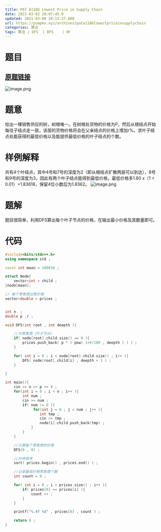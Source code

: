 ```yaml
---
title: PAT A1106 Lowest Price in Supply Chain
date: 2021-03-02 20:07:45.0
updated: 2021-03-08 20:13:37.608
url: https://pumpkn.xyz/archives/pata1106lowestpriceinsupplychain
categories: 算法
tags: 算法 | DFS  | BFS    | 树
---
```


# 题目
## [原题链接](https://pintia.cn/problem-sets/994805342720868352/problems/994805362341822464)
![image.png](https://pumpkn.xyz/upload/2021/03/image-2d2deb34af8e47b18d0d4dd76c43c9f2.png)
# 题意
给出一棵销售供应的树，树根唯一。在树根处货物的价格为P，然后从根结点开始每往子结点走一层，该层的货物价格将会在父亲结点的价格上增加r%。求叶子结点处能获得的最低价格以及能提供最低价格的叶子结点的个数。
# 样例解释
共有4个叶结点，其中4号和7号的深度为2（即从根结点扩散两层可以到达），8号和9号的深度为3，因此有两个叶子结点能得到最低价格，最低价格多1.80 x（1 + 0.01）=1.83618，保留4位小数后为1.8362。
![image.png](https://pumpkn.xyz/upload/2021/03/image-5643b000f046449c990a2439ab937b8c.png)
# 题解
题目很简单，利用DFS算出每个叶子节点的价格，在输出最小价格及其数量即可。
# 代码
```c++
#include<bits/stdc++.h>
using namespace std ;

const int maxn = 100010 ;

struct Node{
    vector<int > child ;
}node[maxn];

// 每个零售商出售价格
vector<double > prices ;


int n  ;
double p ,r ;

void DFS(int root , int deepth ){

    //为零售商（叶子节点）
    if( node[root].child.size() == 0 ){
        prices.push_back( p * ( pow( 1+r/100 , deepth ) ) ) ;
    }

    for( int i = 0 ; i < node[root].child.size() ; i++ ){
        DFS( node[root].child[i] , deepth + 1 ) ;
    }

}

int main(){
    cin >> n >> p >> r ;
    for(int i = 0 ; i < n ; i++ ){
        int num ;
        cin >> num ;
        if( num != 0 ){
             for(int j = 0 ; j < num ; j++ ){
                int tmp ;
                cin >> tmp ;
                node[i].child.push_back(tmp) ;
            }
        }
    }

    //计算每个零售商的价格
    DFS(0 , 0) ;

    //升序排序
    sort( prices.begin() , prices.end() ) ;

    //记录最低价格零售商个数
    int count = 0 ;

    for( int i = 0 ; i < prices.size() ; i++ ){
        if( prices[0] == prices[i] ){
            count ++ ;
        }
    }

    printf("%.4f %d" , prices[0] , count ) ;

    return 0 ;
}

```